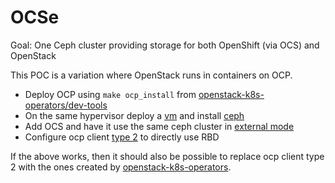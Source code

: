 # OCSe

Goal: One Ceph cluster providing storage for both OpenShift (via OCS) and OpenStack

This POC is a variation where OpenStack runs in containers on OCP.

- Deploy OCP using `make ocp_install` from [openstack-k8s-operators/dev-tools](https://github.com/openstack-k8s-operators/dev-tools/blob/master/ansible/README.md)
- On the same hypervisor deploy a [vm](vm) and install [ceph](ceph)
- Add OCS and have it use the same ceph cluster in [external mode](https://access.redhat.com/documentation/en-us/red_hat_openshift_container_storage/4.5/html-single/deploying_openshift_container_storage_in_external_mode/index)
- Configure ocp client [type 2](https://github.com/fultonj/pyapp) to directly use RBD

If the above works, then it should also be possible to
replace ocp client type 2 with the ones created by
[openstack-k8s-operators](https://github.com/openstack-k8s-operators/dev-tools).
